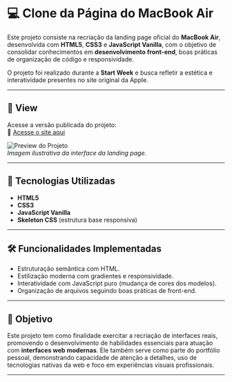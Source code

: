 # 💻 Clone da Página do MacBook Air  

Este projeto consiste na recriação da landing page oficial do **MacBook Air**, desenvolvida com **HTML5**, **CSS3** e **JavaScript Vanilla**, com o objetivo de consolidar conhecimentos em **desenvolvimento front-end**, boas práticas de organização de código e responsividade.  

O projeto foi realizado durante a **Start Week** e busca refletir a estética e interatividade presentes no site original da Apple.

---

## 📸 View

Acesse a versão publicada do projeto:  
🔗 [Acesse o site aqui](https://tavaressan.github.io/macbook-air-page-copy/)

![Preview do Projeto](./src/assets/images/preview.jpg)  
*Imagem ilustrativa da interface da landing page.*

---

## 🚀 Tecnologias Utilizadas

- **HTML5**
- **CSS3**
- **JavaScript Vanilla**
- **Skeleton CSS** (estrutura base responsiva)

---

## 🛠 Funcionalidades Implementadas

- Estruturação semântica com HTML.
- Estilização moderna com gradientes e responsividade.
- Interatividade com JavaScript puro (mudança de cores dos modelos).
- Organização de arquivos seguindo boas práticas de front-end.

---

## 🎯 Objetivo

Este projeto tem como finalidade exercitar a recriação de interfaces reais, promovendo o desenvolvimento de habilidades essenciais para atuação com **interfaces web modernas**. Ele também serve como parte do portfólio pessoal, demonstrando capacidade de atenção a detalhes, uso de tecnologias nativas da web e foco em experiências visuais profissionais.

---
